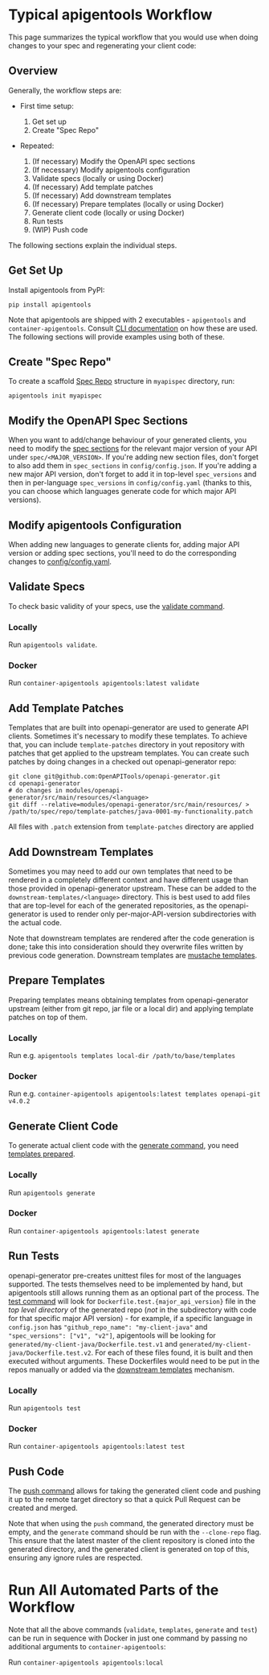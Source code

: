 # Typical apigentools Workflow

This page summarizes the typical workflow that you would use when doing changes to your spec and regenerating your client code:

## Overview

Generally, the workflow steps are:

* First time setup:
  1. Get set up
  2. Create "Spec Repo"

* Repeated:
  1. (If necessary) Modify the OpenAPI spec sections
  2. (If necessary) Modify apigentools configuration
  3. Validate specs (locally or using Docker)
  4. (If necessary) Add template patches
  5. (If necessary) Add downstream templates
  6. (If necessary) Prepare templates (locally or using Docker)
  7. Generate client code (locally or using Docker)
  8. Run tests
  9. (WIP) Push code

The following sections explain the individual steps.

## Get Set Up

Install apigentools from PyPI:

```
pip install apigentools
```

Note that apigentools are shipped with 2 executables - `apigentools` and `container-apigentools`. Consult [CLI documentation](cli.md) on how these are used. The following sections will provide examples using both of these.

## Create "Spec Repo"

To create a scaffold [Spec Repo](spec_repo.md) structure in `myapispec` directory, run:

```
apigentools init myapispec
```

## Modify the OpenAPI Spec Sections

When you want to add/change behaviour of your generated clients, you need to modify the [spec sections](spec_repo.md#section-files) for the relevant major version of your API under `spec/<MAJOR_VERSION>`. If you're adding new section files, don't forget to also add them in `spec_sections` in `config/config.json`. If you're adding a new major API version, don't forget to add it in top-level `spec_versions` and then in per-language `spec_versions` in `config/config.yaml` (thanks to this, you can choose which languages generate code for which major API versions).

## Modify apigentools Configuration

When adding new languages to generate clients for, adding major API version or adding spec sections, you'll need to do the corresponding changes to [config/config.yaml](spec_repo.md#configconfigjson).

## Validate Specs

To check basic validity of your specs, use the [validate command](cli.md#apigentools-validate).

### Locally

Run `apigentools validate`.

### Docker

Run `container-apigentools apigentools:latest validate`

## Add Template Patches

Templates that are built into openapi-generator are used to generate API clients. Sometimes it's necessary to modify these templates. To achieve that, you can include `template-patches` directory in yout repository with patches that get applied to the upstream templates. You can create such patches by doing changes in a checked out openapi-generator repo:

```
git clone git@github.com:OpenAPITools/openapi-generator.git
cd openapi-generator
# do changes in modules/openapi-generator/src/main/resources/<language>
git diff --relative=modules/openapi-generator/src/main/resources/ > /path/to/spec/repo/template-patches/java-0001-my-functionality.patch
```

All files with `.patch` extension from `template-patches` directory are applied

## Add Downstream Templates

Sometimes you may need to add our own templates that need to be rendered in a completely different context and have different usage than those provided in openapi-generator upstream. These can be added to the `downstream-templates/<language>` directory. This is best used to add files that are top-level for each of the generated repositories, as the openapi-generator is used to render only per-major-API-version subdirectories with the actual code.

Note that downstream templates are rendered after the code generation is done; take this into consideration should they overwrite files written by previous code generation. Downstream templates are [mustache templates](https://mustache.github.io/).

## Prepare Templates

Preparing templates means obtaining templates from openapi-generator upstream (either from git repo, jar file or a local dir) and applying template patches on top of them.

### Locally

Run e.g. `apigentools templates local-dir /path/to/base/templates`

### Docker

Run e.g. `container-apigentools apigentools:latest templates openapi-git v4.0.2`

## Generate Client Code

To generate actual client code with the [generate command](cli.md#apigentools-generate), you need [templates prepared](#prepare-templates).

### Locally

Run `apigentools generate`

### Docker

Run `container-apigentools apigentools:latest generate`

## Run Tests

openapi-generator pre-creates unittest files for most of the languages supported. The tests themselves need to be implemented by hand, but apigentools still allows running them as an optional part of the process. The [test command](cli.md#apigentools-test) will look for `Dockerfile.test.{major_api_version}` file in the *top level directory* of the generated repo (*not* in the subdirectory with code for that specific major API version) - for example, if a specific language in `config.json` has `"github_repo_name": "my-client-java"` and `"spec_versions": ["v1", "v2"]`, apigentools will be looking for `generated/my-client-java/Dockerfile.test.v1` and `generated/my-client-java/Dockerfile.test.v2`. For each of these files found, it is built and then executed without arguments. These Dockerfiles would need to be put in the repos manually or added via the [downstream templates](#add-downstream-templates) mechanism.

### Locally

Run `apigentools test`

### Docker

Run `container-apigentools apigentools:latest test`

## Push Code

The [push command](cli.md#apigentools-push) allows for taking the generated client code and pushing it up to the remote target directory so that a quick Pull Request can be created and merged.

Note that when using the `push` command, the generated directory must be empty, and the `generate` command should be run with the `--clone-repo` flag. This ensure that the latest master of the client repository is cloned into the generated directory, and the generated client is generated on top of this, ensuring any ignore rules are respected.

# Run All Automated Parts of the Workflow

Note that all the above commands (`validate`, `templates`, `generate` and `test`) can be run in sequence with Docker in just one command by passing no additional arguments to `container-apigentools`:

Run `container-apigentools apigentools:local`
